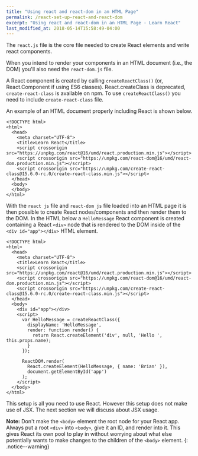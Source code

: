 ```yaml
---
title: "Using react and react-dom in an HTML Page"
permalink: /react-set-up-react-and-react-dom
excerpt: "Using react and react-dom in an HTML Page - Learn React"
last_modified_at: 2018-05-14T15:58:49-04:00
---
```


The `react.js` file is the core file needed to create React elements and write react components.

When you intend to render your components in an HTML document (i.e., the DOM) you'll also need the `react-dom.js` file.

A React component is created by calling `createReactClass()` (or, React.Component if using ES6 classes). React.createClass is deprecated, `create-react-class` is available on npm. To use `createReactClass()` you need to include `create-react-class` file.

An example of an HTML document properly including React is shown below.

```
<!DOCTYPE html>
<html>
  <head>
    <meta charset="UTF-8">
    <title>Learn React</title>
    <script crossorigin src="https://unpkg.com/react@16/umd/react.production.min.js"></script>
    <script crossorigin src="https://unpkg.com/react-dom@16/umd/react-dom.production.min.js"></script>
    <script crossorigin src="https://unpkg.com/create-react-class@15.6.0-rc.0/create-react-class.min.js"></script>
  </head>
  <body>
  </body>
</html>
```

With the `react js` file and `react-dom js` file loaded into an HTML page it is then possible to create React nodes/components and then render them to the DOM. In the HTML below a `HelloMessage` React component is created containing a React `<div>` node that is rendered to the DOM inside of the `<div id="app"></div>` HTML element.

```
<!DOCTYPE html>
<html>
  <head>
    <meta charset="UTF-8">
    <title>Learn React</title>
    <script crossorigin src="https://unpkg.com/react@16/umd/react.production.min.js"></script>
    <script crossorigin src="https://unpkg.com/react-dom@16/umd/react-dom.production.min.js"></script>
    <script crossorigin src="https://unpkg.com/create-react-class@15.6.0-rc.0/create-react-class.min.js"></script>
  </head>
  <body>
    <div id="app"></div>
    <script>
      var HelloMessage = createReactClass({
        displayName: 'HelloMessage',
        render: function render() {
          return React.createElement('div', null, 'Hello ', this.props.name);
        }
      });

      ReactDOM.render(
        React.createElement(HelloMessage, { name: 'Brian' }), 
        document.getElementById('app')
      );
    </script>
  </body>
</html>
```

This setup is all you need to use React. However this setup does not make use of JSX. The next section we will discuss about JSX usage.

**Note:** Don't make the `<body>` element the root node for your React app. Always put a root `<div>` into `<body>`, give it an ID, and render into it. This gives React its own pool to play in without worrying about what else potentially wants to make changes to the children of the `<body>` element.
{: .notice--warning}